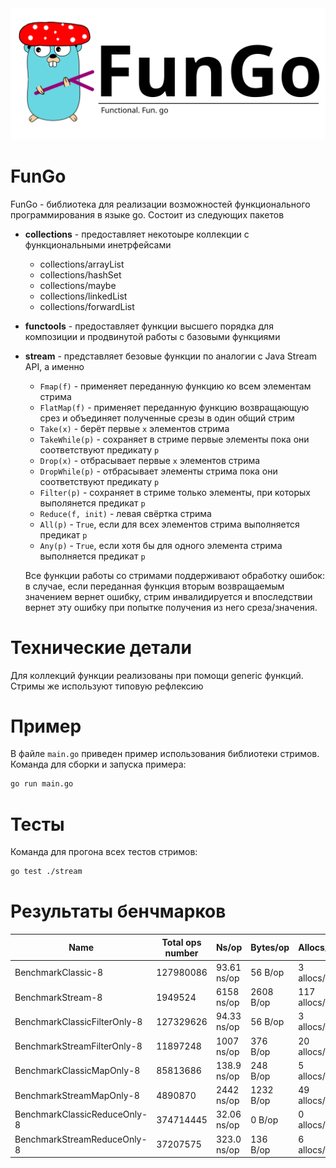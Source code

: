 <img src="./fungologo.png" alt="drawing" width="800"/>

# FunGo

FunGo - библиотека для реализации возможностей функционального программирования в языке go. Состоит из следующих пакетов

- **collections** - предоставляет некотоыре коллекции с функциональными инетрфейсами
    - collections/arrayList 
    - collections/hashSet
    - collections/maybe
    - collections/linkedList
    - collections/forwardList
- **functools** - предоставляет функции высшего порядка для композиции и продвинутой работы с базовыми функциями
- **stream** - представляет безовые функции по аналогии с Java Stream API, а именно
    - `Fmap(f)` - применяет переданную функцию ко всем элементам стрима
    - `FlatMap(f)` - применяет переданную функцию возвращающую срез и объединяет полученные срезы в один общий стрим
    - `Take(x)` - берёт первые `x` элементов стрима
    - `TakeWhile(p)` - сохраняет в стриме первые элементы пока они соответствуют предикату `p`
    - `Drop(x)` - отбрасывает первые `x` элементов стрима
    - `DropWhile(p)` - отбрасывает элементы стрима пока они соответствуют предикату `p`
    - `Filter(p)` - сохраняет в стриме только элементы, при которых выполянется предикат `p`
    - `Reduce(f, init)` - левая свёртка стрима
    - `All(p)` - `True`, если для всех элементов стрима выполняется предикат `p`
    - `Any(p)` - `True`, если хотя бы для одного элемента стрима выполняется предикат `p`

    Все функции работы со стримами поддерживают обработку ошибок: в случае, если переданная функция вторым возвращаемым значением вернет ошибку, стрим инвалидируется и впоследствии вернет эту ошибку при попытке получения из него среза/значения.

# Технические детали

Для коллекций функции реализованы при помощи generic функций. Стримы же используют типовую рефлексию

# Пример

В файле `main.go` приведен пример использования библиотеки стримов. Команда для сборки и запуска примера:

```bash
go run main.go
```

# Тесты

Команда для прогона всех тестов стримов:

```bash
go test ./stream
```

# Результаты бенчмарков

| Name                         | Total ops number | Ns/op       | Bytes/op  | Allocs/op     |
|------------------------------|------------------|-------------|-----------|---------------|
| BenchmarkClassic-8           | 127980086        | 93.61 ns/op | 56 B/op   | 3 allocs/op   |
| BenchmarkStream-8            | 1949524          | 6158 ns/op  | 2608 B/op | 117 allocs/op |
| BenchmarkClassicFilterOnly-8 | 127329626        | 94.33 ns/op | 56 B/op   | 3 allocs/op   |
| BenchmarkStreamFilterOnly-8  | 11897248         | 1007 ns/op  | 376 B/op  | 20 allocs/op  |
| BenchmarkClassicMapOnly-8    | 85813686         | 138.9 ns/op | 248 B/op  | 5 allocs/op   |
| BenchmarkStreamMapOnly-8     | 4890870          | 2442 ns/op  | 1232 B/op | 49 allocs/op  |
| BenchmarkClassicReduceOnly-8 | 374714445        | 32.06 ns/op | 0 B/op    | 0 allocs/op   |
| BenchmarkStreamReduceOnly-8  | 37207575         | 323.0 ns/op | 136 B/op  | 6 allocs/op   |

